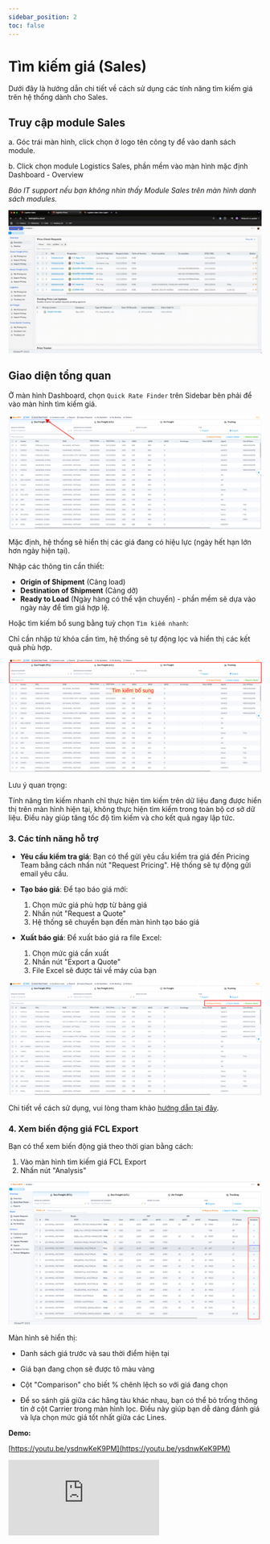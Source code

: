 ```yaml
---
sidebar_position: 2
toc: false
---
```


# Tìm kiếm giá (Sales)

Dưới đây là hướng dẫn chi tiết về cách sử dụng các tính năng tìm kiếm giá trên hệ thống dành cho Sales.

## Truy cập module Sales

a. Góc trái màn hình, click chọn ở logo tên công ty để vào danh sách module.

b. Click chọn module Logistics Sales, phần mềm vào màn hình mặc định Dashboard - Overview

_Báo IT support nếu bạn không nhìn thấy Module Sales trên màn hình danh sách modules._

![../img/sales/sale_access.gif](../img/sales/sale_access.gif)

## Giao diện tổng quan
Ở màn hình Dashboard, chọn `Quick Rate Finder` trên Sidebar bên phải để vào màn hình tìm kiếm giá.

![rate_finder.png](./img/quick_rate_finder.png)

Mặc định, hệ thống sẽ hiển thị các giá đang có hiệu lực (ngày hết hạn lớn hơn ngày hiện tại).


Nhập các thông tin cần thiết:
   - **Origin of Shipment** (Cảng load)
   - **Destination of Shipment** (Cảng dỡ)
   - **Ready to Load** (Ngày hàng có thể vận chuyển) - phần mềm sẽ dựa vào ngày này để tìm giá hợp lệ.

Hoặc tìm kiếm bổ sung bằng tuỳ chọn `Tìm kiếm nhanh`:

Chỉ cần nhập từ khóa cần tìm, hệ thống sẽ tự động lọc và hiển thị các kết quả phù hợp.

![search_bar.png](./img/search_bar.png)

Lưu ý quan trọng:

Tính năng tìm kiếm nhanh chỉ thực hiện tìm kiếm trên dữ liệu đang được hiển thị trên màn hình hiện tại,
không thực hiện tìm kiếm trong toàn bộ cơ sở dữ liệu. Điều này giúp tăng tốc độ tìm kiếm và cho kết quả ngay lập tức.

### 3. Các tính năng hỗ trợ

- **Yêu cầu kiểm tra giá**: Bạn có thể gửi yêu cầu kiểm tra giá đến Pricing Team bằng cách nhấn nút "Request Pricing". Hệ thống sẽ tự động gửi email yêu cầu.

- **Tạo báo giá**: Để tạo báo giá mới:
  1. Chọn mức giá phù hợp từ bảng giá
  2. Nhấn nút "Request a Quote"
  3. Hệ thống sẽ chuyển bạn đến màn hình tạo báo giá

- **Xuất báo giá**: Để xuất báo giá ra file Excel:
  1. Chọn mức giá cần xuất
  2. Nhấn nút "Export a Quote"
  3. File Excel sẽ được tải về máy của bạn

![extra_func.png](./img/extra_func.png)

Chi tiết về cách sử dụng, vui lòng tham khảo [hướng dẫn tại đây](/docs/crm/prices/mail_request).

### 4. Xem biến động giá FCL Export

Bạn có thể xem biến động giá theo thời gian bằng cách:

1. Vào màn hình tìm kiếm giá FCL Export
2. Nhấn nút "Analysis"

![./img/price_fcl_analysis.png](./img/price_fcl_analysis.png)

Màn hình sẽ hiển thị:
- Danh sách giá trước và sau thời điểm hiện tại
- Giá bạn đang chọn sẽ được tô màu vàng
- Cột "Comparison" cho biết % chênh lệch so với giá đang chọn

- Để so sánh giá giữa các hãng tàu khác nhau, bạn có thể bỏ trống thông tin ở cột Carrier trong màn hình lọc. Điều này giúp bạn dễ dàng đánh giá và lựa chọn mức giá tốt nhất giữa các Lines.

**Demo:**

[https://youtu.be/ysdnwKeK9PM](https://youtu.be/ysdnwKeK9PM)

  <div style={{ position: 'relative', paddingBottom: '56.25%', height: 0, overflow: 'hidden', maxWidth: '100%', height: 'auto' }}>
    <iframe
          style={{ position: 'absolute', top: 0, left: 0, width: '100%', height: '100%' }}
          src="https://www.youtube.com/embed/ysdnwKeK9PM"
          frameBorder="0"
          allow="accelerometer; autoplay; clipboard-write; encrypted-media; gyroscope; picture-in-picture"
          allowFullScreen />
  </div>


### 5. Hướng dẫn quy trình tạo báo giá theo loại hình

Tùy theo loại hình vận chuyển, vui lòng tham khảo hướng dẫn chi tiết:

- **Vận chuyển FCL (Full Container Load)**: [Xem hướng dẫn chi tiết tại đây](/docs/crm/sales/fcl_process)
  - Quy trình tìm giá
  - Tạo và xuất báo giá
  - Tạo Internal Booking

- **Vận chuyển LCL (Less Container Load)**: [Xem hướng dẫn chi tiết tại đây](/docs/crm/sales/lcl_process)
  - Quy trình tìm giá
  - Tạo và xuất báo giá
  - Tạo Internal Booking

- **Vận chuyển hàng không (Air Freight)**: [Xem hướng dẫn chi tiết tại đây](/docs/crm/sales/air_process)
  - Quy trình tìm giá
  - Tạo và xuất báo giá
  - Tạo Internal Booking

- **Vận chuyển đường bộ (Trucking)**: [Xem hướng dẫn chi tiết tại đây](/docs/crm/sales/trucking_process)
  - Quy trình tìm giá
  - Tạo và xuất báo giá
  - Tạo Internal Booking
